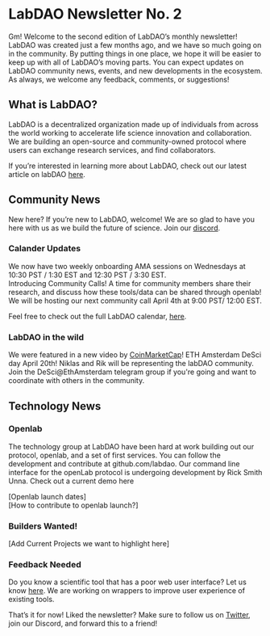 # LabDAO Newsletter No. 2
Gm! Welcome to the second edition of LabDAO’s monthly newsletter! LabDAO was created just a few months ago, and we have so much going on in the community. By putting things in one place, we hope it will be easier to keep up with all of LabDAO’s moving parts. You can expect updates on LabDAO community news, events, and new developments in the ecosystem. As always, we welcome any feedback, comments, or suggestions!

## What is LabDAO?
LabDAO is a decentralized organization made up of individuals from across the world working to accelerate life science innovation and collaboration. We are building an open-source and community-owned protocol where users can exchange research services, and find collaborators.

If you’re interested in learning more about LabDAO, check out our latest article on labDAO [here](https://mirror.xyz/niklasrindtorff.eth/lz_8uK8sStkl8pa35FDCQkCblROeOREn3Y3Tcpl7vVk).

## Community News 
New here? If you’re new to LabDAO, welcome! We are so glad to have you here with us as we build the future of science. Join our [discord](https://discord.com/invite/labdao?utm_campaign=LabDAO%20Newsletter&utm_medium=email&utm_source=Revue%20newsletter). 
### Calander Updates
We now have two weekly onboarding AMA sessions on Wednesdays at 10:30 PST / 1:30 EST and 12:30 PST / 3:30 EST.    
Introducing Community Calls! A time for community members share their research, and discuss how these tools/data can be shared through openlab! We will be hosting our next community call April 4th at 9:00 PST/ 12:00 EST.    

Feel free to check out the full LabDAO calendar, [here](https://calendar.google.com/calendar/u/0?cid=Y192djc3YWY1ZWQ0OGZmdGRhMGZ0N2piYW1pMEBncm91cC5jYWxlbmRhci5nb29nbGUuY29t).

### LabDAO in the wild
We were featured in a new video by [CoinMarketCap]((https://www.youtube.com/watch?v=-DeMklVWNdA))! 
ETH Amsterdam DeSci day April 20th! Niklas and Rik will be representing the labDAO community. Join the DeSci@EthAmsterdam telegram group if you're going and want to coordinate with others in the community. 

## Technology News

### Openlab
The technology group at LabDAO have been hard at work building out our protocol, openlab, and a set of first services. You can follow the development and contribute at github.com/labdao. Our command line interface for the openLab protocol is undergoing development by Rick Smith Unna. Check out a current demo here

[Openlab launch dates]    
[How to contribute to openlab launch?]

### Builders Wanted!
[Add Current Projects we want to highlight here]

### Feedback Needed
Do you know a scientific tool that has a poor web user interface? Let us know [here](https://github.com/labdao/gui-wrapper/issues/2). We are working on wrappers to improve user experience of existing tools. 

That’s it for now! Liked the newsletter? Make sure to follow us on [Twitter](https://twitter.com/lab_dao?s=20&t=RhdOtPYn_FKY8o9_rVqixA), join our Discord, and forward this to a friend!
